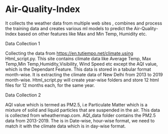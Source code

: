 # Air-Quality-Index
It collects the weather data from multiple web sites , combines and process the training data and creates various ml models to predict the Air-Quality-Index based on other features like Max and Min Temp, Humidity etc.

Data Collection 1

Collecting the data from https://en.tutiempo.net/climate,using Html_script.py.
This site contains climate data like Average Temp, Max Temp,Min Temp,Humidity,Visibility, Wind Speed etc except the AQI value, which is the Dependant Feature.
This data is stored in a tabular format month-wise.
It is extracting the climate data of New Delhi from 2013 to 2019 month-wise.
Html_script.py will create year-wise folders and store 12 html files for 12 months each, for the same year.


Data Collection 2

AQI value which is termed as PM2.5, i.e Particulate Matter which is a mixture of solid and liquid particles that are suspended in the air.
This data is collected from wheathermap.com.
AQI_data folder contains the PM2.5 data from 2013-2019.
The is in Date-wise, hour-wise format, we need to match it with the climate data which is in day-wise format.



